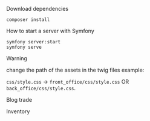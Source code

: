 Download dependencies
```
composer install
```

How to start a server with Symfony
```
symfony server:start 
symfony serve
```

> [!WARNING]
> change the path of the assets in the twig files example:
> 
> `css/style.css` -> `front_office/css/style.css` OR `back_office/css/style.css`.


Blog
trade





Inventory

